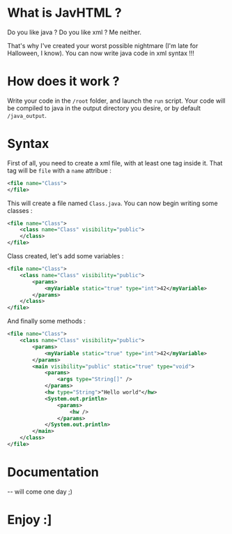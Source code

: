 # What is JavHTML ?

Do you like java ?
Do you like xml ?
Me neither.

That's why I've created your worst possible nightmare (I'm late for Halloween, I know).
You can now write java code in xml syntax !!!

# How does it work ?
Write your code in the `/root` folder, and launch the `run` script.
Your code will be compiled to java in the output directory you desire, or by default `/java_output`.

# Syntax
First of all, you need to create a xml file, with at least one tag inside it.
That tag will be `file` with a `name` attribue :
```xml
<file name="Class">
</file>
```

This will create a file named `Class.java`.
You can now begin writing some classes :
```xml
<file name="Class">
    <class name="Class" visibility="public">
    </class>
</file>
```
Class created, let's add some variables :
```xml
<file name="Class">
    <class name="Class" visibility="public">
        <params>
            <myVariable static="true" type="int">42</myVariable>
        </params>
    </class>
</file>
```
And finally some methods :
```xml
<file name="Class">
    <class name="Class" visibility="public">
        <params>
            <myVariable static="true" type="int">42</myVariable>
        </params>
        <main visibility="public" static="true" type="void">
            <params>
                <args type="String[]" />
            </params>
            <hw type="String">"Hello world"</hw>
            <System.out.println>
                <params>
                    <hw />
                </params>
            </System.out.println>
        </main>
    </class>
</file>
```

# Documentation
-- will come one day ;)

# Enjoy :]